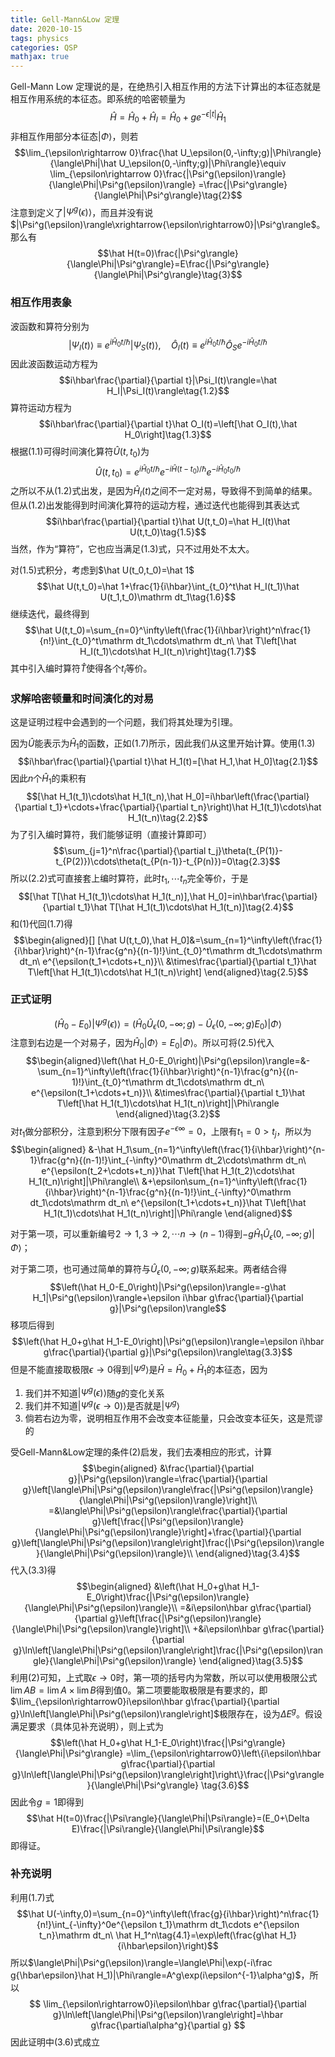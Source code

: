 ```yaml
---
title: Gell-Mann&Low 定理
date: 2020-10-15
tags: physics
categories: QSP
mathjax: true
---
```


Gell-Mann Low 定理说的是，在绝热引入相互作用的方法下计算出的本征态就是相互作用系统的本征态。即系统的哈密顿量为
$$\hat H=\hat H_0+\hat H_I=\hat H_0+ge^{-\epsilon|t|}\hat H_1\tag{1}$$
非相互作用部分本征态$|\Phi\rangle$，则若
$$\lim_{\epsilon\rightarrow 0}\frac{\hat U_\epsilon(0,-\infty;g)|\Phi\rangle}{\langle\Phi|\hat U_\epsilon(0,-\infty;g)|\Phi\rangle}\equiv
\lim_{\epsilon\rightarrow 0}\frac{|\Psi^g(\epsilon)\rangle}{\langle\Phi|\Psi^g(\epsilon)\rangle}
=\frac{|\Psi^g\rangle}{\langle\Phi|\Psi^g\rangle}\tag{2}$$
注意到定义了$|\Psi^g(\epsilon)\rangle$，而且并没有说$|\Psi^g(\epsilon)\rangle\xrightarrow{\epsilon\rightarrow0}|\Psi^g\rangle$。那么有
$$\hat H(t=0)\frac{|\Psi^g\rangle}{\langle\Phi|\Psi^g\rangle}=E\frac{|\Psi^g\rangle}{\langle\Phi|\Psi^g\rangle}\tag{3}$$
<!--more-->

### 相互作用表象

波函数和算符分别为
$$|\Psi_I(t)\rangle\equiv e^{i\hat H_0t/\hbar}|\Psi_S(t)\rangle,\quad\hat O_I(t)\equiv e^{i\hat H_0t/\hbar}\hat O_Se^{-i\hat H_0t/\hbar}\tag{1.1}$$
因此波函数运动方程为
$$i\hbar\frac{\partial}{\partial t}|\Psi_I(t)\rangle=\hat H_I|\Psi_I(t)\rangle\tag{1.2}$$
算符运动方程为
$$i\hbar\frac{\partial}{\partial t}\hat O_I(t)=\left[\hat O_I(t),\hat H_0\right]\tag{1.3}$$
根据(1.1)可得时间演化算符$\hat U(t,t_0)$为
$$\hat U(t,t_0)=e^{i\hat H_0t/\hbar}e^{-i\hat H(t-t_0)/\hbar}e^{-i\hat H_0t_0/\hbar}\tag{1.4}$$
之所以不从(1.2)式出发，是因为$\hat H_I(t)$之间不一定对易，导致得不到简单的结果。但从(1.2)出发能得到时间演化算符的运动方程，通过迭代也能得到其表达式
$$i\hbar\frac{\partial}{\partial t}\hat U(t,t_0)=\hat H_I(t)\hat U(t,t_0)\tag{1.5}$$
当然，作为“算符”，它也应当满足(1.3)式，只不过用处不太大。

对(1.5)式积分，考虑到$\hat U(t_0,t_0)=\hat 1$
$$\hat U(t,t_0)=\hat 1+\frac{1}{i\hbar}\int_{t_0}^t\hat H_I(t_1)\hat U(t_1,t_0)\mathrm dt_1\tag{1.6}$$
继续迭代，最终得到
$$\hat U(t,t_0)=\sum_{n=0}^\infty\left(\frac{1}{i\hbar}\right)^n\frac{1}{n!}\int_{t_0}^t\mathrm dt_1\cdots\mathrm dt_n\ \hat T\left[\hat H_I(t_1)\cdots\hat H_I(t_n)\right]\tag{1.7}$$
其中引入编时算符$\hat T$使得各个$t_i$等价。

### 求解哈密顿量和时间演化的对易

这是证明过程中会遇到的一个问题，我们将其处理为引理。

因为$\hat U$能表示为$\hat H_1$的函数，正如(1.7)所示，因此我们从这里开始计算。使用(1.3)
$$i\hbar\frac{\partial}{\partial t}\hat H_1(t)=[\hat H_1,\hat H_0]\tag{2.1}$$
因此$n$个$\hat H_1$的乘积有
$$[\hat H_1(t_1)\cdots\hat H_1(t_n),\hat H_0]=i\hbar\left(\frac{\partial}{\partial t_1}+\cdots+\frac{\partial}{\partial t_n}\right)\hat H_1(t_1)\cdots\hat H_1(t_n)\tag{2.2}$$
为了引入编时算符，我们能够证明（直接计算即可）
$$\sum_{j=1}^n\frac{\partial}{\partial t_j}\theta(t_{P(1)}-t_{P(2)})\cdots\theta(t_{P(n-1)}-t_{P(n)})=0\tag{2.3}$$
所以(2.2)式可直接套上编时算符，此时$t_1,\cdots t_n$完全等价，于是
$$[\hat T[\hat H_1(t_1)\cdots\hat H_1(t_n)],\hat H_0]=in\hbar\frac{\partial}{\partial t_1}\hat T[\hat H_1(t_1)\cdots\hat H_1(t_n)]\tag{2.4}$$
和(1)代回(1.7)得
$$\begin{aligned}[]
[\hat U(t,t_0),\hat H_0]&=\sum_{n=1}^\infty\left(\frac{1}{i\hbar}\right)^{n-1}\frac{g^n}{(n-1)!}\int_{t_0}^t\mathrm dt_1\cdots\mathrm dt_n\ e^{\epsilon(t_1+\cdots+t_n)}\\
&\times\frac{\partial}{\partial t_1}\hat T\left[\hat H_1(t_1)\cdots\hat H_1(t_n)\right]
\end{aligned}\tag{2.5}$$

### 正式证明

$$\left(\hat H_0-E_0\right)|\Psi^g(\epsilon)\rangle=\left(\hat H_0\hat U_\epsilon(0,-\infty;g)-\hat U_\epsilon(0,-\infty;g)E_0\right)|\Phi\rangle\tag{3.1}$$
注意到右边是一个对易子，因为$\hat H_0|\Phi\rangle=E_0|\Phi\rangle$。所以可将(2.5)代入
$$\begin{aligned}\left(\hat H_0-E_0\right)|\Psi^g(\epsilon)\rangle=&-\sum_{n=1}^\infty\left(\frac{1}{i\hbar}\right)^{n-1}\frac{g^n}{(n-1)!}\int_{t_0}^t\mathrm dt_1\cdots\mathrm dt_n\ e^{\epsilon(t_1+\cdots+t_n)}\\
&\times\frac{\partial}{\partial t_1}\hat T\left[\hat H_1(t_1)\cdots\hat H_1(t_n)\right]|\Phi\rangle
\end{aligned}\tag{3.2}$$
对$t_1$做分部积分，注意到积分下限有因子$e^{-\epsilon\infty}=0$，上限有$t_1=0>t_j$，所以为
$$\begin{aligned}
&-\hat H_1\sum_{n=1}^\infty\left(\frac{1}{i\hbar}\right)^{n-1}\frac{g^n}{(n-1)!}\int_{-\infty}^0\mathrm dt_2\cdots\mathrm dt_n\ e^{\epsilon(t_2+\cdots+t_n)}\hat T\left[\hat H_1(t_2)\cdots\hat H_1(t_n)\right]|\Phi\rangle\\
&+\epsilon\sum_{n=1}^\infty\left(\frac{1}{i\hbar}\right)^{n-1}\frac{g^n}{(n-1)!}\int_{-\infty}^0\mathrm dt_1\cdots\mathrm dt_n\ e^{\epsilon(t_1+\cdots+t_n)}\hat T\left[\hat H_1(t_1)\cdots\hat H_1(t_n)\right]|\Phi\rangle
\end{aligned}$$

对于第一项，可以重新编号$2\rightarrow1,3\rightarrow2,\cdots n\rightarrow(n-1)$得到$-g\hat H_1\hat U_\epsilon(0,-\infty;g)|\Phi\rangle$；

对于第二项，也可通过简单的算符与$\hat U_\epsilon(0,-\infty;g)$联系起来。两者结合得
$$\left(\hat H_0-E_0\right)|\Psi^g(\epsilon)\rangle=-g\hat H_1|\Psi^g(\epsilon)\rangle+\epsilon i\hbar g\frac{\partial}{\partial g}|\Psi^g(\epsilon)\rangle$$
移项后得到
$$\left(\hat H_0+g\hat H_1-E_0\right)|\Psi^g(\epsilon)\rangle=\epsilon i\hbar g\frac{\partial}{\partial g}|\Psi^g(\epsilon)\rangle\tag{3.3}$$
但是不能直接取极限$\epsilon\rightarrow 0$得到$|\Psi^g\rangle$是$\hat H=\hat H_0+\hat H_1$的本征态，因为

1. 我们并不知道$|\Psi^g(\epsilon)\rangle$随$g$的变化关系
2. 我们并不知道$|\Psi^g(\epsilon\rightarrow0)\rangle$是否就是$|\Psi^g\rangle$
3. 倘若右边为零，说明相互作用不会改变本征能量，只会改变本征矢，这是荒谬的

受Gell-Mann&Low定理的条件(2)启发，我们去凑相应的形式，计算
$$\begin{aligned}
&\frac{\partial}{\partial g}|\Psi^g(\epsilon)\rangle=\frac{\partial}{\partial g}\left[\langle\Phi|\Psi^g(\epsilon)\rangle\frac{|\Psi^g(\epsilon)\rangle}{\langle\Phi|\Psi^g(\epsilon)\rangle}\right]\\
=&\langle\Phi|\Psi^g(\epsilon)\rangle\frac{\partial}{\partial g}\left[\frac{|\Psi^g(\epsilon)\rangle}{\langle\Phi|\Psi^g(\epsilon)\rangle}\right]+\frac{\partial}{\partial g}\left[\langle\Phi|\Psi^g(\epsilon)\rangle\right]\frac{|\Psi^g(\epsilon)\rangle}{\langle\Phi|\Psi^g(\epsilon)\rangle}\\
\end{aligned}\tag{3.4}$$
代入(3.3)得
$$\begin{aligned}
&\left(\hat H_0+g\hat H_1-E_0\right)\frac{|\Psi^g(\epsilon)\rangle}{\langle\Phi|\Psi^g(\epsilon)\rangle}\\
=&i\epsilon\hbar g\frac{\partial}{\partial g}\left[\frac{|\Psi^g(\epsilon)\rangle}{\langle\Phi|\Psi^g(\epsilon)\rangle}\right]\\
+&i\epsilon\hbar g\frac{\partial}{\partial g}\ln\left[\langle\Phi|\Psi^g(\epsilon)\rangle\right]\frac{|\Psi^g(\epsilon)\rangle}{\langle\Phi|\Psi^g(\epsilon)\rangle}
\end{aligned}\tag{3.5}$$
利用(2)可知，上式取$\epsilon\rightarrow0$时，第一项的括号内为常数，所以可以使用极限公式$\lim AB=\lim A\times\lim B$得到值$0$。第二项要能取极限是有要求的，即$\lim_{\epsilon\rightarrow0}i\epsilon\hbar g\frac{\partial}{\partial g}\ln\left[\langle\Phi|\Psi^g(\epsilon)\rangle\right]$极限存在，设为$\Delta E^g$。假设满足要求（具体见补充说明），则上式为
$$\left(\hat H_0+g\hat H_1-E_0\right)\frac{|\Psi^g\rangle}{\langle\Phi|\Psi^g\rangle}
=\lim_{\epsilon\rightarrow0}\left\{i\epsilon\hbar g\frac{\partial}{\partial g}\ln\left[\langle\Phi|\Psi^g(\epsilon)\rangle\right]\right\}\frac{|\Psi^g\rangle}{\langle\Phi|\Psi^g\rangle}
\tag{3.6}$$
因此令$g=1$即得到
$$\hat H(t=0)\frac{|\Psi\rangle}{\langle\Phi|\Psi\rangle}=(E_0+\Delta E)\frac{|\Psi\rangle}{\langle\Phi|\Psi\rangle}$$
即得证。

### 补充说明

利用(1.7)式
$$\hat U(-\infty,0)=\sum_{n=0}^\infty\left(\frac{g}{i\hbar}\right)^n\frac{1}{n!}\int_{-\infty}^0e^{\epsilon t_1}\mathrm dt_1\cdots e^{\epsilon t_n}\mathrm dt_n\ \hat H_1^n\tag{4.1}=\exp\left(\frac{g\hat H_1}{i\hbar\epsilon}\right)$$
所以$\langle\Phi|\Psi^g(\epsilon)\rangle=\langle\Phi|\exp(-i\frac g{\hbar\epsilon}\hat H_1)|\Phi\rangle=A^g\exp(i\epsilon^{-1}\alpha^g)$，所以
$$
\lim_{\epsilon\rightarrow0}i\epsilon\hbar g\frac{\partial}{\partial g}\ln\left[\langle\Phi|\Psi^g(\epsilon)\rangle\right]=\hbar g\frac{\partial\alpha^g}{\partial g}
$$
因此证明中(3.6)式成立
